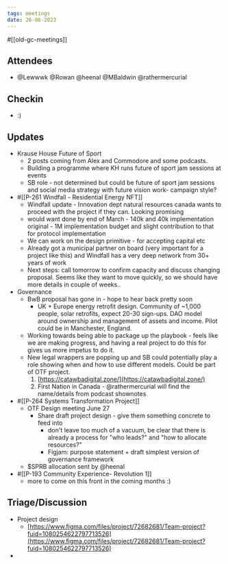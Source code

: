 ```yaml
---
tags: meetings
date: 26-06-2023
---
```

#[[old-gc-meetings]] 
## Attendees
- @Lewwwk @Rowan  @heenal @MBaldwin @rathermercurial 

## Checkin
- :)

## Updates
- Krause House Future of Sport 
	- 2 posts coming from Alex and Commodore and some podcasts. 
	- Building a programme where KH runs future of sport jam sessions at events  
	- SB role - not determined but could be future of sport jam sessions and social media strategy with future vision work- campaign style? 
- #[[P-261 Windfall - Residential Energy NFT]] 
	- Windfall update - Innovation dept natural resources canada wants to proceed with the project if they can. Looking promising 
	- would want done by end of March - 140k and 40k implementation original - 1M implementation budget and slight contribution to that for protocol implementation 
	- We can work on the design primitive - for accepting capital etc
	- Already got a municipal partner on board (very important for a project like this) and Windfall has a very deep network from 30+ years of work
	- Next steps: call tomorrow to confirm capacity and discuss changing proposal. Seems like they want to move quickly, so we should have more details in couple of weeks..
- Governance
	- BwB proposal has gone in - hope to hear back pretty soon
		- UK + Europe energy retrofit design. Community of ~1,000 people, solar retrofits, expect 20-30 sign-ups. DAO model around ownership and management of assets and income. Pilot could be in Manchester, England.
	- Working towards being able to package up the playbook - feels like we are making progress, and having a real project to do this for gives us more impetus to do it.
	- New legal wrappers are popping up and SB could potentially play a role showing when and how to use different models. Could be part of OTF project.
		1. [https://catawbadigital.zone/](https://catawbadigital.zone/) 
		2. First Nation in Canada - @rathermercurial will find the name/details from podcast shownotes
- #[[P-264 Systems Transformation Project]] 
	- OTF Design meeting June 27 
		- Share draft project design - give them something concrete to feed into
			- don't leave too much of a vacuum, be clear that there is already a process for "who leads?" and "how to allocate resources?"
			- Figjam: purpose statement + draft simplest version of governance framework 
	- $SPRB allocation sent by @heenal 
- #[[P-193 Community Experience- Revolution 1]]
	- more to come on this front in the coming months :)



## Triage/Discussion 
- Project design 
	- [https://www.figma.com/files/project/72682681/Team-project?fuid=1080254622797713526](https://www.figma.com/files/project/72682681/Team-project?fuid=1080254622797713526) 
- 

